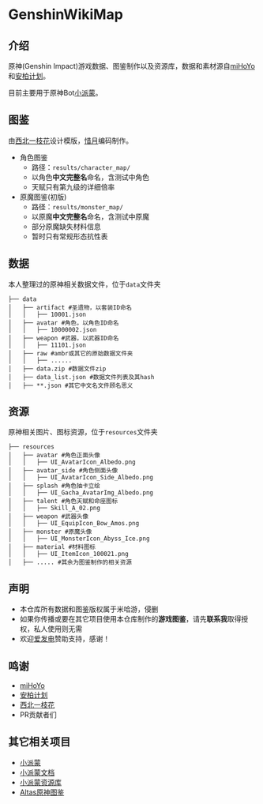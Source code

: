 # GenshinWikiMap
## 介绍
原神(Genshin Impact)游戏数据、图鉴制作以及资源库，数据和素材源自[miHoYo](https://www.mihoyo.com/)和[安柏计划](https://ambr.top/chs)。

目前主要用于原神Bot[小派蒙](https://github.com/CMHopeSunshine/LittlePaimon)。

## 图鉴
由[西北一枝花](https://github.com/Nwflower)设计模版，[惜月](https://github.com/CMHopeSunshine)编码制作。
- 角色图鉴
  - 路径：`results/character_map/`
  - 以角色**中文完整名**命名，含测试中角色
  - 天赋只有第九级的详细倍率
- 原魔图鉴(初版)
  - 路径：`results/monster_map/`
  - 以原魔**中文完整名**命名，含测试中原魔
  - 部分原魔缺失材料信息
  - 暂时只有常规形态抗性表

## 数据
本人整理过的原神相关数据文件，位于`data`文件夹
```
├── data
│   ├── artifact #圣遗物，以套装ID命名
│   │   ├── 10001.json
│   ├── avatar #角色，以角色ID命名
│   │   ├── 10000002.json
│   ├── weapon #武器，以武器ID命名
│   │   ├── 11101.json
│   ├── raw #ambr或其它的原始数据文件夹
│   │   ├── ......
│   ├── data.zip #数据文件zip
│   ├── data_list.json #数据文件列表及其hash
│   ├── **.json #其它中文名文件顾名思义
```

## 资源
原神相关图片、图标资源，位于`resources`文件夹
```
├── resources
│   ├── avatar #角色正面头像
│   │   ├── UI_AvatarIcon_Albedo.png
│   ├── avatar_side #角色侧面头像
│   │   ├── UI_AvatarIcon_Side_Albedo.png
│   ├── splash #角色抽卡立绘
│   │   ├── UI_Gacha_AvatarImg_Albedo.png
│   ├── talent #角色天赋和命座图标
│   │   ├── Skill_A_02.png
│   ├── weapon #武器头像
│   │   ├── UI_EquipIcon_Bow_Amos.png
│   ├── monster #原魔头像
│   │   ├── UI_MonsterIcon_Abyss_Ice.png
│   ├── material #材料图标
│   │   ├── UI_ItemIcon_100021.png
│   ├── ..... #其余为图鉴制作的相关资源
```

## 声明
- 本仓库所有数据和图鉴版权属于米哈游，侵删
- 如果你传播或要在其它项目使用本仓库制作的**游戏图鉴**，请先**联系我**取得授权，私人使用则无需
- 欢迎[爱发电](https://afdian.net/a/cherishmoon)赞助支持，感谢！

## 鸣谢
- [miHoYo](https://www.mihoyo.com/)
- [安柏计划](https://ambr.top/chs)
- [西北一枝花](https://github.com/Nwflower)
- PR贡献者们

## 其它相关项目
- [小派蒙](https://github.com/CMHopeSunshine/LittlePaimon)
- [小派蒙文档](https://docs.paimon.cherishmoon.fun)
- [小派蒙资源库](https://github.com/CMHopeSunshine/LittlePaimonRes)
- [Altas原神图鉴](https://github.com/Nwflower/genshin-atlas)
